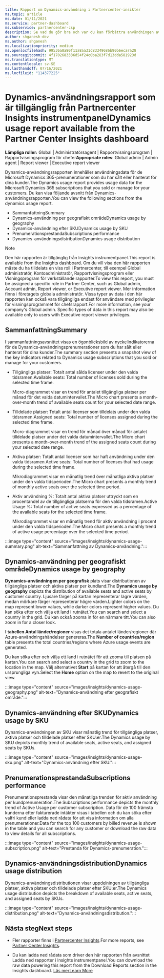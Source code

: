 ```yaml
---
title: Rapport om Dynamics-användning i Partnercenter-insikter
ms.topic: article
ms.date: 01/11/2021
ms.service: partner-dashboard
ms.subservice: partnercenter-csp
description: Se vad du gör bra och var du kan förbättra användningen av Dynamics-prenumerationer som du säljer eller hanterar för dina kunder.
author: shganesh-dev
ms.author: shganesh
ms.localizationpriority: medium
ms.openlocfilehash: 99536a8a80f11a8aa31c83349686b90b6eca7a28
ms.sourcegitcommit: 4f1702683336d54f24c0ba283f7d13dda581923d
ms.translationtype: MT
ms.contentlocale: sv-SE
ms.lasthandoff: 07/16/2021
ms.locfileid: "114377225"
---
```

# <a name="dynamics-usage-report-available-from-the-partner-center-insights-dashboard"></a><span data-ttu-id="e495e-103">Dynamics-användningsrapport som är tillgänglig från Partnercenter Insights instrumentpanel</span><span class="sxs-lookup"><span data-stu-id="e495e-103">Dynamics usage report available from the Partner Center Insights dashboard</span></span>

<span data-ttu-id="e495e-104">**Lämpliga roller:** Global | Administratörsagent | Rapportvisningsprogram | Rapportvisningsprogram för chefer</span><span class="sxs-lookup"><span data-stu-id="e495e-104">**Appropriate roles**: Global admin | Admin agent | Report viewer | Executive report viewer</span></span>

<span data-ttu-id="e495e-105">Dynamics-användningsrapporten innehåller användningsdata för de Microsoft Dynamics 365-prenumerationer som du har sålt eller hanterat för dina kunder.</span><span class="sxs-lookup"><span data-stu-id="e495e-105">The Dynamics usage report provides usage data for the Microsoft Dynamics 365 subscriptions that you sold or manage for your customers.</span></span> <span data-ttu-id="e495e-106">Du kan visa följande avsnitt från Dynamics-användningsrapporten.</span><span class="sxs-lookup"><span data-stu-id="e495e-106">You can view the following sections from the dynamics usage report.</span></span>

- <span data-ttu-id="e495e-107">Sammanfattning</span><span class="sxs-lookup"><span data-stu-id="e495e-107">Summary</span></span>
- <span data-ttu-id="e495e-108">Dynamics-användning per geografiskt område</span><span class="sxs-lookup"><span data-stu-id="e495e-108">Dynamics usage by geography</span></span>
- <span data-ttu-id="e495e-109">Dynamics-användning efter SKU</span><span class="sxs-lookup"><span data-stu-id="e495e-109">Dynamics usage by SKU</span></span>
- <span data-ttu-id="e495e-110">Prenumerationsprestanda</span><span class="sxs-lookup"><span data-stu-id="e495e-110">Subscriptions performance</span></span>
- <span data-ttu-id="e495e-111">Dynamics-användningsdistribution</span><span class="sxs-lookup"><span data-stu-id="e495e-111">Dynamics usage distribution</span></span>

 > [!NOTE]
 > <span data-ttu-id="e495e-112">Den här rapporten är tillgänglig från Insights instrumentpanel.</span><span class="sxs-lookup"><span data-stu-id="e495e-112">This report is available from the Insights dashboard.</span></span> <span data-ttu-id="e495e-113">Om du vill visa den här rapporten måste du ha tilldelats en viss roll i Partnercenter, till exempel Global administratör, Kontoadministratör, Rapportvisningsprogram eller Visningsprogram för verkställande rapporter.</span><span class="sxs-lookup"><span data-stu-id="e495e-113">To view this report, you must be assigned a specific role in Partner Center, such as Global admin, Account admin, Report viewer, or Executive report viewer.</span></span> <span data-ttu-id="e495e-114">Mer information finns i företagets globala administratör. Vissa typer av data i den här rapporten kan också vara tillgängliga endast för användare med privilegier för visningsprogrammet för chefsrapport.</span><span class="sxs-lookup"><span data-stu-id="e495e-114">For more information, see your company's Global admin. Specific types of data in this report may also be available only to users with Executive report viewer privileges.</span></span>

## <a name="summary"></a><span data-ttu-id="e495e-115">Sammanfattning</span><span class="sxs-lookup"><span data-stu-id="e495e-115">Summary</span></span>

<span data-ttu-id="e495e-116">I sammanfattningsavsnittet visas en ögonblicksbild av nyckelindikatorerna för de Dynamics-användningsprenumerationer som du har sålt eller hanterat för dina kunder.</span><span class="sxs-lookup"><span data-stu-id="e495e-116">The summary section presents a snapshot view of the key indicators related to Dynamics usage subscriptions that you sold or manage for your customers.</span></span>  

- <span data-ttu-id="e495e-117">Tillgängliga platser: Totalt antal sålda licenser under den valda tidsramen.</span><span class="sxs-lookup"><span data-stu-id="e495e-117">Available seats: Total number of licenses sold during the selected time frame.</span></span>

   <span data-ttu-id="e495e-118">Micro-diagrammet visar en trend för antalet tillgängliga platser per månad för det valda datumintervallet.</span><span class="sxs-lookup"><span data-stu-id="e495e-118">The Micro chart presents a month-over-month trend of available seats count for your selected date range.</span></span>

- <span data-ttu-id="e495e-119">Tilldelade platser: Totalt antal licenser som tilldelats under den valda tidsramen.</span><span class="sxs-lookup"><span data-stu-id="e495e-119">Assigned seats: Total number of licenses assigned during the selected time frame.</span></span>

   <span data-ttu-id="e495e-120">Micro-diagrammet visar en trend för månad över månad för antalet tilldelade platser under det valda datumintervallet.</span><span class="sxs-lookup"><span data-stu-id="e495e-120">The Micro chart presents a month-over-month trend of the assigned seats count during your selected date range.</span></span>

- <span data-ttu-id="e495e-121">Aktiva platser: Totalt antal licenser som har haft användning under den valda tidsramen.</span><span class="sxs-lookup"><span data-stu-id="e495e-121">Active seats: Total number of licenses that had usage during the selected time frame.</span></span> 

   <span data-ttu-id="e495e-122">Mikrodiagrammet visar en månatlig trend över månatliga aktiva platser under den valda tidsperioden.</span><span class="sxs-lookup"><span data-stu-id="e495e-122">The Micro chart presents a monthly trend of monthly active seats over the selected time period.</span></span>

- <span data-ttu-id="e495e-123">Aktiv användning %: Totalt antal aktiva platser uttryckt som en procentandel av de tillgängliga platserna för den valda tidsramen.</span><span class="sxs-lookup"><span data-stu-id="e495e-123">Active Usage %: Total number of active seats expressed as a percentage of the available seats for the selected time frame.</span></span> 

   <span data-ttu-id="e495e-124">Mikrodiagrammet visar en månatlig trend för aktiv användning i procent under den valda tidsperioden.</span><span class="sxs-lookup"><span data-stu-id="e495e-124">The Micro chart presents a monthly trend of active usage percentage over the selected time period.</span></span>

:::image type="content" source="images/insights/dynamics-usage-summary.png" alt-text="Sammanfattning av Dynamics-användning.":::

## <a name="dynamics-usage-by-geography"></a><span data-ttu-id="e495e-126">Dynamics-användning per geografiskt område</span><span class="sxs-lookup"><span data-stu-id="e495e-126">Dynamics usage by geography</span></span>

<span data-ttu-id="e495e-127">**Dynamics-användningen per geografisk** plats visar distributionen av tillgängliga platser och aktiva platser per kundland.</span><span class="sxs-lookup"><span data-stu-id="e495e-127">The **Dynamics usage by geography** depicts the distribution of available seats and active seats by customer country.</span></span> <span data-ttu-id="e495e-128">Ljusare färger på kartan representerar lägre värden, medan mörkare färger representerar högre värden.</span><span class="sxs-lookup"><span data-stu-id="e495e-128">Lighter colors on the map represent lower values, while darker colors represent higher values.</span></span> <span data-ttu-id="e495e-129">Du kan söka efter och välja ett land i rutnätet.</span><span class="sxs-lookup"><span data-stu-id="e495e-129">You can search and select a country in the grid.</span></span> <span data-ttu-id="e495e-130">Du kan också zooma in för en närmare titt.</span><span class="sxs-lookup"><span data-stu-id="e495e-130">You can also zoom in for a closer look.</span></span>

<span data-ttu-id="e495e-131">I **tabellen Antal länder/regioner** visas det totala antalet länder/regioner där Azure-användningshändelser genereras.</span><span class="sxs-lookup"><span data-stu-id="e495e-131">The **Number of countries/region** table presents the total countries/regions where Azure usage events are generated.</span></span>

<span data-ttu-id="e495e-132">Du kan söka efter och välja ett land i rutnätet för att zooma till platsen på kartan.</span><span class="sxs-lookup"><span data-stu-id="e495e-132">You can search and select a country in the grid to zoom to the location in the map.</span></span> <span data-ttu-id="e495e-133">Välj alternativet **Start** på kartan för att återgå till den ursprungliga vyn.</span><span class="sxs-lookup"><span data-stu-id="e495e-133">Select the **Home** option on the map to revert to the original view.</span></span>

:::image type="content" source="images/insights/dynamics-usage-geography.png" alt-text="Dynamics-användning efter geografiskt område.":::

## <a name="dynamics-usage-by-sku"></a><span data-ttu-id="e495e-135">Dynamics-användning efter SKU</span><span class="sxs-lookup"><span data-stu-id="e495e-135">Dynamics usage by SKU</span></span>

<span data-ttu-id="e495e-136">Dynamics-användningen av SKU visar månatlig trend för tillgängliga platser, aktiva platser och tilldelade platser efter SKU:er.</span><span class="sxs-lookup"><span data-stu-id="e495e-136">The Dynamics usage by SKU depicts monthly trend of available seats, active seats, and assigned seats by SKUs.</span></span>

:::image type="content" source="images/insights/dynamics-usage-sku.png" alt-text="Dynamics-användning efter SKU.":::

## <a name="subscriptions-performance"></a><span data-ttu-id="e495e-138">Prenumerationsprestanda</span><span class="sxs-lookup"><span data-stu-id="e495e-138">Subscriptions performance</span></span>

<span data-ttu-id="e495e-139">Prenumerationsprestanda visar den månatliga trenden för aktiv användning per kundprenumeration.</span><span class="sxs-lookup"><span data-stu-id="e495e-139">The Subscriptions performance depicts the monthly trend of Active Usage per customer subscription.</span></span> <span data-ttu-id="e495e-140">Data för de 100 främsta kunderna efter fakturerade intäkter visas i tabellen och du kan söka efter valfri kund eller ladda ned rådata för att visa information om alla prenumerationer.</span><span class="sxs-lookup"><span data-stu-id="e495e-140">Data for the top 100 customers by billed revenue is shown in the table and you can search for any customer or download the raw data to view details for all subscriptions.</span></span>

:::image type="content" source="images/insights/dynamics-usage-subscription.png" alt-text="Prestanda för Dynamics-prenumeration.":::

## <a name="dynamics-usage-distribution"></a><span data-ttu-id="e495e-142">Dynamics-användningsdistribution</span><span class="sxs-lookup"><span data-stu-id="e495e-142">Dynamics usage distribution</span></span>

<span data-ttu-id="e495e-143">Dynamics-användningsdistributionen visar uppdelningen av tillgängliga platser, aktiva platser och tilldelade platser efter SKU:er.</span><span class="sxs-lookup"><span data-stu-id="e495e-143">The Dynamics usage distribution depicts the breakdown of available seats, active seats, and assigned seats by SKUs.</span></span>

:::image type="content" source="images/insights/dynamics-usage-distribution.png" alt-text="Dynamics-användningsdistribution.":::

## <a name="next-steps"></a><span data-ttu-id="e495e-145">Nästa steg</span><span class="sxs-lookup"><span data-stu-id="e495e-145">Next steps</span></span>

- <span data-ttu-id="e495e-146">Fler rapporter finns i [Partnercenter Insights](partner-center-insights.md).</span><span class="sxs-lookup"><span data-stu-id="e495e-146">For more reports, see [Partner Center Insights](partner-center-insights.md).</span></span>

- <span data-ttu-id="e495e-147">Du kan ladda ned rådata som driver den här rapporten från avsnittet Ladda ned rapporter i Insights instrumentpanel.</span><span class="sxs-lookup"><span data-stu-id="e495e-147">You can download the raw data powering this report from the Download Reports section in the Insights dashboard.</span></span> [<span data-ttu-id="e495e-148">Läs mer</span><span class="sxs-lookup"><span data-stu-id="e495e-148">Learn More</span></span>](insights-download-reports.md) 
